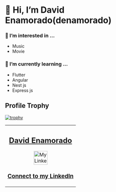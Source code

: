 # 👋 Hi, I’m David Enamorado(denamorado)
### 👀 I’m interested in ...
- Music
- Movie
### 🌱 I’m currently learning ...
- Flutter
- Angular
- Nest js
- Express js

## Profile Trophy
[![trophy](https://github-profile-trophy.vercel.app/?username=turyfay&row=1&column=4&theme=dracula)](https://github.com/ryo-ma/github-profile-trophy)


<table>
  <tr>
    <td>
      <div align="center">
        <h2>
          <a href="https://github.com/Turyfay" target="_blank" rel="author">
            David Enamorado
          </a>
        </h2>
        <a
          href="https://www.linkedin.com/in/denamorado/"
          target="_blank"
          rel="author"
        >
          <img
            src="https://img.icons8.com/color/48/000000/linkedin.png"
            alt="My Linkedin"
            height="45px"
          />
          <h3>Connect to my LinkedIn</h3>
        </a>
      </div>
    </td>
  </tr>
</table>


